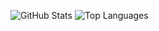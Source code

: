 ![GitHub Stats](https://github-readme-stats.vercel.app/api?username=Max4423&show_icons=true&theme=chartreuse-dark)
![Top Languages](https://github-readme-stats.vercel.app/api/top-langs/?username=Max4423&layout=compact&theme=chartreuse-dark)
